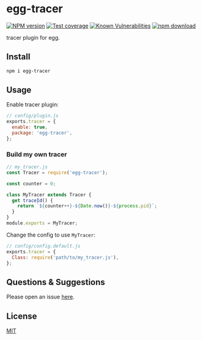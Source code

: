 # egg-tracer

[![NPM version][npm-image]][npm-url]
[![Test coverage][codecov-image]][codecov-url]
[![Known Vulnerabilities][snyk-image]][snyk-url]
[![npm download][download-image]][download-url]

[npm-image]: https://img.shields.io/npm/v/egg-tracer.svg?style=flat-square
[npm-url]: https://npmjs.org/package/egg-tracer
[codecov-image]: https://img.shields.io/codecov/c/github/eggjs/egg-tracer.svg?style=flat-square
[codecov-url]: https://codecov.io/github/eggjs/egg-tracer?branch=master
[snyk-image]: https://snyk.io/test/npm/egg-tracer/badge.svg?style=flat-square
[snyk-url]: https://snyk.io/test/npm/egg-tracer
[download-image]: https://img.shields.io/npm/dm/egg-tracelog.svg?style=flat-square
[download-url]: https://npmjs.org/package/egg-tracer

tracer plugin for egg.

## Install

```bash
npm i egg-tracer
```

## Usage

Enable tracer plugin:

```js
// config/plugin.js
exports.tracer = {
  enable: true,
  package: 'egg-tracer',
};
```

### Build my own tracer

```js
// my_tracer.js
const Tracer = require('egg-tracer');

const counter = 0;

class MyTracer extends Tracer {
  get traceId() {
    return `${counter++}-${Date.now()}-${process.pid}`;
  }
}
module.exports = MyTracer;
```

Change the config to use `MyTracer`:

```js
// config/config.default.js
exports.tracer = {
  Class: require('path/to/my_tracer.js'),
};
```

## Questions & Suggestions

Please open an issue [here](https://github.com/eggjs/egg/issues).

## License

[MIT](LICENSE)
